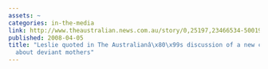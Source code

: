 ```yaml
---
assets: ~
categories: in-the-media
link: http://www.theaustralian.news.com.au/story/0,25197,23466534-5001986,00.html
published: 2008-04-05
title: "Leslie quoted in The Australianâ\x80\x99s discussion of a new crop of novels
  about deviant mothers"
---
```

